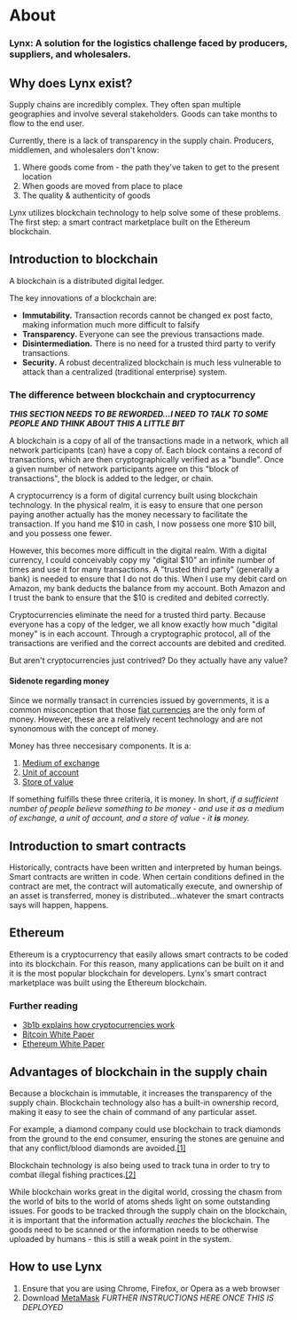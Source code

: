 # About
### Lynx: A solution for the logistics challenge faced by producers, suppliers, and wholesalers.

## Why does Lynx exist?
Supply chains are incredibly complex. They often span multiple geographies and involve several stakeholders. Goods can take months to flow to the end user.

Currently, there is a lack of transparency in the supply chain. Producers, middlemen, and wholesalers don't know:
1. Where goods come from - the path they've taken to get to the present location
2. When goods are moved from place to place
3. The quality & authenticity of goods

Lynx utilizes blockchain technology to help solve some of these problems. The first step: a smart contract marketplace built on the Ethereum blockchain.

## Introduction to blockchain
A blockchain is a distributed digital ledger. 

The key innovations of a blockchain are:
- **Immutability.** Transaction records cannot be changed ex post facto, making information much more difficult to falsify
- **Transparency.** Everyone can see the previous transactions made.
- **Disintermediation.** There is no need for a trusted third party to verify transactions.
- **Security.** A robust decentralized blockchain is much less vulnerable to attack than a centralized (traditional enterprise) system.

### The difference between blockchain and cryptocurrency

**_THIS SECTION NEEDS TO BE REWORDED...I NEED TO TALK TO SOME PEOPLE AND THINK ABOUT THIS A LITTLE BIT_**

A blockchain is a copy of all of the transactions made in a network, which all network participants (can) have a copy of. Each block contains a record of transactions, which are then cryptographically verified as a "bundle". Once a given number of network participants agree on this "block of transactions", the block is added to the ledger, or chain.

A cryptocurrency is a form of digital currency built using blockchain technology. In the physical realm, it is easy to ensure that one person paying another actually has the money necessary to facilitate the transaction. If you hand me $10 in cash, I now possess one more $10 bill, and you possess one fewer.

However, this becomes more difficult in the digital realm. With a digital currency, I could conceivably copy my "digital $10" an infinite number of times and use it for many transactions. A "trusted third party" (generally a bank) is needed to ensure that I do not do this. When I use my debit card on Amazon, my bank deducts the balance from my account. Both Amazon and I trust the bank to ensure that the $10 is credited and debited correctly.

Cryptocurrencies eliminate the need for a trusted third party. Because everyone has a copy of the ledger, we all know exactly how much "digital money" is in each account. Through a cryptographic protocol, all of the transactions are verified and the correct accounts are debited and credited.

But aren't cryptocurrencies just contrived? Do they actually have any value?

#### Sidenote regarding money
Since we normally transact in currencies issued by governments, it is a common misconception that those [fiat currencies](https://en.wikipedia.org/wiki/Fiat_money) are the only form of money. However, these are a relatively recent technology and are not synonomous with the concept of money.

Money has three neccesisary components. It is a:
1. [Medium of exchange](https://en.wikipedia.org/wiki/Medium_of_exchange)
2. [Unit of account](https://en.wikipedia.org/wiki/Unit_of_account)
3. [Store of value](https://en.wikipedia.org/wiki/Store_of_value)

If something fulfills these three criteria, it is money. In short, _if a sufficient number of people believe something to be money - and use it as a medium of exchange, a unit of account, and a store of value - it **is** money._

## Introduction to smart contracts
Historically, contracts have been written and interpreted by human beings. Smart contracts are written in code. When certain conditions defined in the contract are met, the contract will automatically execute, and ownership of an asset is transferred, money is distributed...whatever the smart contracts says will happen, happens.

## Ethereum
Ethereum is a cryptocurrency that easily allows smart contracts to be coded into its blockchain. For this reason, many applications can be built on it and it is the most popular blockchain for developers. Lynx's smart contract marketplace was built using the Ethereum blockchain.

### Further reading
- [3b1b explains how cryptocurrencies work](https://www.youtube.com/watch?v=bBC-nXj3Ng4&vl=en)
- [Bitcoin White Paper](https://bitcoin.org/bitcoin.pdf)
- [Ethereum White Paper](https://github.com/ethereum/wiki/wiki/White-Paper)

## Advantages of blockchain in the supply chain
Because a blockchain is immutable, it increases the transparency of the supply chain. Blockchain technology also has a built-in ownership record, making it easy to see the chain of command of any particular asset.

For example, a diamond company could use blockchain to track diamonds from the ground to the end consumer, ensuring the stones are genuine and that any conflict/blood diamonds are avoided.[[1]](https://www.forbes.com/sites/bernardmarr/2018/03/14/how-blockchain-could-end-the-trade-in-blood-diamonds-an-incredible-use-case-everyone-should-read/#599ccb1f387d)

Blockchain technology is also being used to track tuna in order to try to combat illegal fishing practices.[[2]](http://theconversation.com/how-blockchain-is-strengthening-tuna-traceability-to-combat-illegal-fishing-89965)

While blockchain works great in the digital world, crossing the chasm from the world of bits to the world of atoms sheds light on some outstanding issues. For goods to be tracked through the supply chain on the blockchain, it is important that the information actually _reaches_ the blockchain. The goods need to be scanned or the information needs to be otherwise uploaded by humans - this is still a weak point in the system.

## How to use Lynx
1. Ensure that you are using Chrome, Firefox, or Opera as a web browser
2. Download [MetaMask](https://metamask.io/)
_FURTHER INSTRUCTIONS HERE ONCE THIS IS DEPLOYED_
